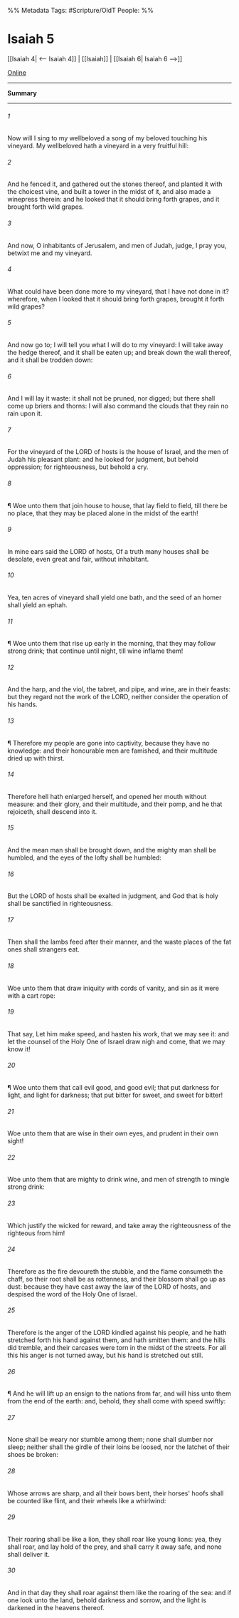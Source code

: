 

%% Metadata
Tags: #Scripture/OldT
People: 
%%
# Isaiah 5
[[Isaiah 4| <-- Isaiah 4]] | [[Isaiah]] | [[Isaiah 6| Isaiah 6 -->]]

[Online](https://churchofjesuschrist.org/study/scriptures/ot/isa/5?lang=eng)

---
__Summary__



---

###### 1
Now will I sing to my wellbeloved a song of my beloved touching his vineyard.  My wellbeloved hath a vineyard in a very fruitful hill:
###### 2
And he fenced it, and gathered out the stones thereof, and planted it with the choicest vine, and built a tower in the midst of it, and also made a winepress therein: and he looked that it should bring forth grapes, and it brought forth wild grapes.
###### 3
And now, O inhabitants of Jerusalem, and men of Judah, judge, I pray you, betwixt me and my vineyard.
###### 4
What could have been done more to my vineyard, that I have not done in it?  wherefore, when I looked that it should bring forth grapes, brought it forth wild grapes?
###### 5
And now go to; I will tell you what I will do to my vineyard: I will take away the hedge thereof, and it shall be eaten up; and break down the wall thereof, and it shall be trodden down:
###### 6
And I will lay it waste: it shall not be pruned, nor digged; but there shall come up briers and thorns: I will also command the clouds that they rain no rain upon it.
###### 7
For the vineyard of the LORD of hosts is the house of Israel, and the men of Judah his pleasant plant: and he looked for judgment, but behold oppression; for righteousness, but behold a cry.
###### 8
¶ Woe unto them that join house to house, that lay field to field, till there be no place, that they may be placed alone in the midst of the earth!
###### 9
In mine ears said the LORD of hosts, Of a truth many houses shall be desolate, even great and fair, without inhabitant.
###### 10
Yea, ten acres of vineyard shall yield one bath, and the seed of an homer shall yield an ephah.
###### 11
¶ Woe unto them that rise up early in the morning, that they may follow strong drink; that continue until night, till wine inflame them!
###### 12
And the harp, and the viol, the tabret, and pipe, and wine, are in their feasts: but they regard not the work of the LORD, neither consider the operation of his hands.
###### 13
¶ Therefore my people are gone into captivity, because they have no knowledge: and their honourable men are famished, and their multitude dried up with thirst.
###### 14
Therefore hell hath enlarged herself, and opened her mouth without measure: and their glory, and their multitude, and their pomp, and he that rejoiceth, shall descend into it.
###### 15
And the mean man shall be brought down, and the mighty man shall be humbled, and the eyes of the lofty shall be humbled:
###### 16
But the LORD of hosts shall be exalted in judgment, and God that is holy shall be sanctified in righteousness.
###### 17
Then shall the lambs feed after their manner, and the waste places of the fat ones shall strangers eat.
###### 18
Woe unto them that draw iniquity with cords of vanity, and sin as it were with a cart rope:
###### 19
That say, Let him make speed, and hasten his work, that we may see it: and let the counsel of the Holy One of Israel draw nigh and come, that we may know it!
###### 20
¶ Woe unto them that call evil good, and good evil; that put darkness for light, and light for darkness; that put bitter for sweet, and sweet for bitter!
###### 21
Woe unto them that are wise in their own eyes, and prudent in their own sight!
###### 22
Woe unto them that are mighty to drink wine, and men of strength to mingle strong drink:
###### 23
Which justify the wicked for reward, and take away the righteousness of the righteous from him!
###### 24
Therefore as the fire devoureth the stubble, and the flame consumeth the chaff, so their root shall be as rottenness, and their blossom shall go up as dust: because they have cast away the law of the LORD of hosts, and despised the word of the Holy One of Israel.
###### 25
Therefore is the anger of the LORD kindled against his people, and he hath stretched forth his hand against them, and hath smitten them: and the hills did tremble, and their carcases were torn in the midst of the streets.  For all this his anger is not turned away, but his hand is stretched out still.
###### 26
¶ And he will lift up an ensign to the nations from far, and will hiss unto them from the end of the earth: and, behold, they shall come with speed swiftly:
###### 27
None shall be weary nor stumble among them; none shall slumber nor sleep; neither shall the girdle of their loins be loosed, nor the latchet of their shoes be broken:
###### 28
Whose arrows are sharp, and all their bows bent, their horses' hoofs shall be counted like flint, and their wheels like a whirlwind:
###### 29
Their roaring shall be like a lion, they shall roar like young lions: yea, they shall roar, and lay hold of the prey, and shall carry it away safe, and none shall deliver it.
###### 30
And in that day they shall roar against them like the roaring of the sea: and if one look unto the land, behold darkness and sorrow, and the light is darkened in the heavens thereof.



